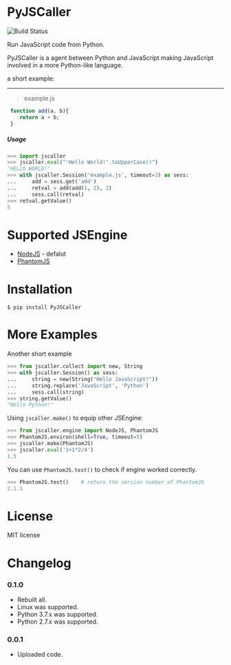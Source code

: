 PyJSCaller
===============
![Build Status](https://img.shields.io/badge/build-passing-green.svg)

Run JavaScript code from Python.

PyJSCaller is a agent between Python and JavaScript making JavaScript involved in a more Python-like language.

a short example:

*****

> example.js
    
```javascript
 function add(a, b){
    return a + b;
 }
```

##### Usage

```python
>>> import jscaller
>>> jscaller.eval("'Hello World!'.toUpperCase()")
'HELLO WORLD!'
>>> with jscaller.Session('example.js', timeout=3) as sess:
...     add = sess.get('add')
...     retval = add(add(1, 2), 2)
...     sess.call(retval)
>>> retval.getValue()
5
```

# Supported JSEngine 

* [NodeJS](https://nodejs.org/) - defalut
* [PhantomJS](https://phantomjs.org/)


# Installation

    $ pip install PyJSCaller

# More Examples

Another short example

```python
>>> from jscaller.collect import new, String
>>> with jscaller.Session() as sess:
...     string = new(String("Hello JavaScript!"))
...     string.replace('JavaScript', 'Python')
...     sess.call(string)
>>> string.getValue()
"Hello Python!"
```

Using ``jscaller.make()`` to equip other JSEngine: 

```python
>>> from jscaller.engine import NodeJS, PhantomJS
>>> PhantomJS.environ(shell=True, timeout=5)
>>> jscaller.make(PhantomJS)
>>> jscaller.eval('1+1*2/4')
1.5
```

You can use ``PhantomJS.test()`` to check if engine worked correctly. 
```python
>>> PhantomJS.test()    # return the version number of PhantomJS
2.1.1 
```


# License
MIT license

# Changelog

### 0.1.0
- Rebuilt all.
- Linux was supported.
- Python 3.7.x was supported.
- Python 2.7.x was supported. 

### 0.0.1
- Uploaded code.
 
 